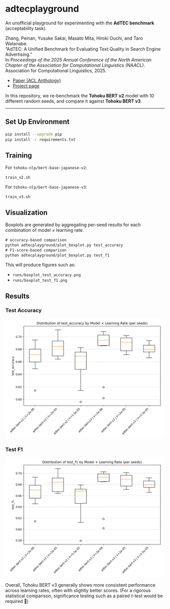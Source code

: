 # adtecplayground

An unofficial playground for experimenting with the **AdTEC benchmark** (acceptability task).

Zhang, Peinan, Yusuke Sakai, Masato Mita, Hiroki Ouchi, and Taro Watanabe.  
“AdTEC: A Unified Benchmark for Evaluating Text Quality in Search Engine Advertising.”  
In *Proceedings of the 2025 Annual Conference of the North American Chapter of the Association for Computational Linguistics (NAACL)*.  
Association for Computational Linguistics, 2025.
- [Paper (ACL Anthology)](https://aclanthology.org/2025.naacl-long.391/)
- [Project page](https://cyberagentailab.github.io/AdTEC/)


In this repository, we re-benchmark the **Tohoku BERT v2** model with 10 different random seeds, and compare it against **Tohoku BERT v3**.

---

## Set Up Environment

```bash
pip install --upgrade pip
pip install -r requirements.txt
```

## Training

For `tohoku-nlp/bert-base-japanese-v2`:

```shell
train_v2.sh
```

For `tohoku-nlp/bert-base-japanese-v3`:

```shell
train_v3.sh
```

## Visualization

Boxplots are generated by aggregating per-seed results for each combination of model × learning rate.

```shell
# accuracy-based comparison
python adtecplayground/plot_boxplot.py test_accuracy
# F1-score-based comparison
python adtecplayground/plot_boxplot.py test_f1
```

This will produce figures such as:

- `runs/boxplot_test_accuracy.png`
- `runs/boxplot_test_f1.png`

## Results

### Test Accuracy
<img src="results/boxplot_test_accuracy.png" alt="Boxplot Test Accuracy" width="500">

### Test F1
<img src="results/boxplot_test_f1.png" alt="Boxplot Test F1" width="500">

Overall, Tohoku BERT v3 generally shows more consistent performance across learning rates, often with slightly better scores. (For a rigorous statistical comparison, significance testing such as a paired *t*-test would be required 🙂)